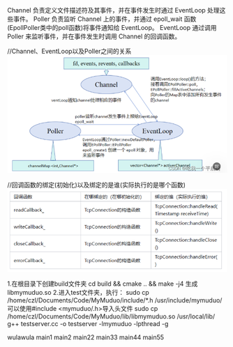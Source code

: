 Channel 负责定义文件描述符及其事件，并在事件发生时通过 EventLoop 处理这些事件。
Poller 负责监听 Channel 上的事件，并通过 epoll_wait 函数(EpollPoller类中的poll函数)将事件通知给 EventLoop。
EventLoop 通过调用 Poller 来监听事件，并在事件发生时调用 Channel 的回调函数。

//Channel、EventLoop以及Poller之间的关系
![alt text](image.png)

//回调函数的绑定(初始化)以及绑定的是谁(实际执行的是哪个函数)
![alt text](image-1.png)

1.在根目录下创建build文件夹  cd build && cmake .. && make -j4  生成libmymuduo.so
2.进入test文件夹，执行：
      sudo cp /home/czl/Documents/Code/MyMuduo/include/*.h /usr/include/mymuduo/        可以使用#include <mymuduo/.h>导入头文件
     sudo cp /home/czl/Documents/Code/MyMuduo/lib/libmymuduo.so /usr/local/lib/
     g++ testserver.cc -o testserver -lmymuduo -lpthread -g


wulawula
main1
main2
main22
main33
main44
main55